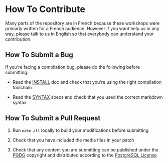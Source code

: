 How To Contribute
===============================================================================

Many parts of the repository are in French because these workshops were primarly
written for a French audience. However if you want help us in any way, please
talk to us in English so that everybody can understand your contribution.


How To Submit a Bug
-------------------------------------------------------------------------------

If you're facing a compilation bug, please do the following before submitting:

* Read the [INSTALL](INSTALL.md) doc and check that you're using the right 
  compilation toolchain

* Read the [SYNTAX](SYNTAX.md) specs and check that you used the correct
  markdown syntax


How To Submit a Pull Request
------------------------------------------------------------------------------- 

1. Run `make all` locally to build your modifications before submitting

2. Check that you have included the media files in your patch

3. Check that any content you are submitting can be published under the
[PGDG](https://wiki.postgresql.org/wiki/FAQ#Who_is_the_PostgreSQL_Global_Development_Group.3F)
copyright and distributed according to the [PostgreSQL License](LICENSE.md) 

